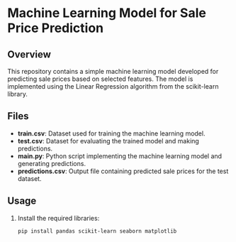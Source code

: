 # Machine Learning Model for Sale Price Prediction

## Overview

This repository contains a simple machine learning model developed for predicting sale prices based on selected features. The model is implemented using the Linear Regression algorithm from the scikit-learn library.

## Files

- **train.csv**: Dataset used for training the machine learning model.
- **test.csv**: Dataset for evaluating the trained model and making predictions.
- **main.py**: Python script implementing the machine learning model and generating predictions.
- **predictions.csv**: Output file containing predicted sale prices for the test dataset.

## Usage

1. Install the required libraries:

   ```bash
   pip install pandas scikit-learn seaborn matplotlib
